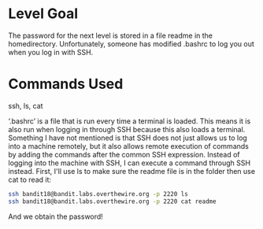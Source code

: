 # Level Goal
The password for the next level is stored in a file readme in the homedirectory. Unfortunately, someone has modified .bashrc to log you out when you log in with SSH.

# Commands Used
ssh, ls, cat

‘.bashrc’ is a file that is run every time a terminal is loaded. This means it is also run when logging in through SSH because this also loads a terminal. Something I have not mentioned is that SSH does not just allows us to log into a machine remotely, but it also allows remote execution of commands by adding the commands after the common SSH expression.
Instead of logging into the machine with SSH, I can execute a command through SSH instead. First, I'll use ls to make sure the readme file is in the folder then use cat to read it:

```bash
ssh bandit18@bandit.labs.overthewire.org -p 2220 ls
ssh bandit18@bandit.labs.overthewire.org -p 2220 cat readme
```

And we obtain the password!
